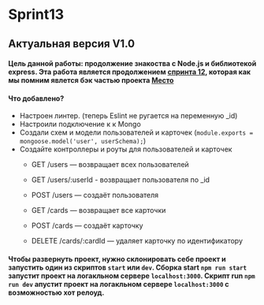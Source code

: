 # Sprint13
## Актуальная версия V1.0
#### Цель данной работы: продолжение знакоства с Node.js и библиотекой express. Эта работа является продолжением [спринта 12](https://github.com/muratbyazrov/Sprint12), которая как мы помним явлется бэк частью проекта [Место](https://github.com/muratbyazrov/Mesto_from_yandex_praktikum)
#### Что добавлено?
- Настроен линтер. (теперь Eslint не ругается на переменную _id)
- Настроили подключение к к Mongo
- Создали схем и модели пользователей и карточек (`module.exports = mongoose.model('user', userSchema);`)
- Создайте контроллеры и роуты для пользователей и карточек
  - GET /users — возвращает всех пользователей
  - GET /users/:userId - возвращает пользователя по _id
  - POST /users — создаёт пользователя

  - GET /cards — возвращает все карточки
  - POST /cards — создаёт карточку
  - DELETE /cards/:cardId — удаляет карточку по идентификатору

#### Чтобы развернуть проект, нужно склонировать себе проект и запустить один из скриптов `start` или `dev`. Сборка start `npm run start` запустит проект на логакльном сервере `localhost:3000`. Скрипт run `npm run dev` апустит проект на логакльном сервере `localhost:3000` с возможностью хот релоуд. 

